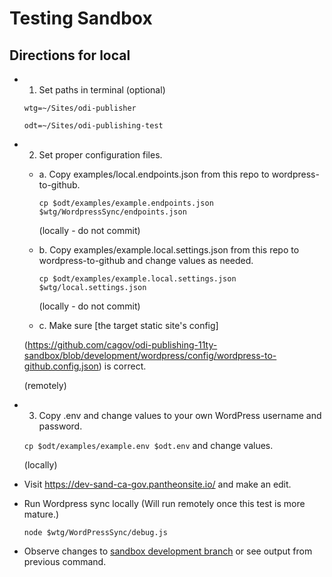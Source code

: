 # Testing Sandbox

## Directions for local

- 1. Set paths in terminal (optional)

  `wtg=~/Sites/odi-publisher`

  `odt=~/Sites/odi-publishing-test`

- 2. Set proper configuration files.

  - a. Copy examples/local.endpoints.json from this repo to wordpress-to-github.

    `cp $odt/examples/example.endpoints.json $wtg/WordpressSync/endpoints.json`

    (locally - do not commit)

  - b. Copy examples/example.local.settings.json from this repo to wordpress-to-github and change values as needed.

    `cp $odt/examples/example.local.settings.json $wtg/local.settings.json`

    (locally - do not commit)

  - c. Make sure [the target static site's config]

  (https://github.com/cagov/odi-publishing-11ty-sandbox/blob/development/wordpress/config/wordpress-to-github.config.json) is correct.

  (remotely)

- 3. Copy .env and change values to your own WordPress username and password.

  `cp $odt/examples/example.env $odt.env` and change values.

  (locally)

- Visit https://dev-sand-ca-gov.pantheonsite.io/ and make an edit.

- Run Wordpress sync locally (Will run remotely once this test is more mature.)

  `node $wtg/WordPressSync/debug.js`

- Observe changes to [sandbox development branch](https://github.com/cagov/odi-publishing-11ty-sandbox) or see output from previous command.

<!-- @todo

## Directions - Option 2 - WordPress Notifications Trigger

- ⚙️ Enable Notifications on WordPress

  `https://dev-drought-ca-gov.pantheonsite.io/wp-admin/edit.php?post_type=notification` -->
